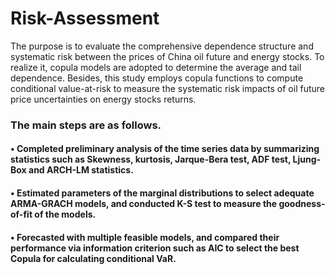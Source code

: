 # Risk-Assessment
The purpose is to evaluate the comprehensive dependence structure and systematic risk between the prices of China oil future and energy stocks. To realize it, copula models are adopted to determine the average and tail dependence. Besides, this study employs copula functions to compute conditional value-at-risk to measure the systematic risk impacts of oil future price uncertainties on energy stocks returns. 
### The main steps are as follows.
#### •	Completed preliminary analysis of the time series data by summarizing statistics such as Skewness, kurtosis, Jarque-Bera test, ADF test, Ljung-Box and ARCH-LM statistics.
#### •	Estimated parameters of the marginal distributions to select adequate ARMA-GRACH models, and conducted K-S test to measure the goodness-of-fit of the models.
#### •	Forecasted with multiple feasible models, and compared their performance via information criterion such as AIC to select the best Copula for calculating conditional VaR.

